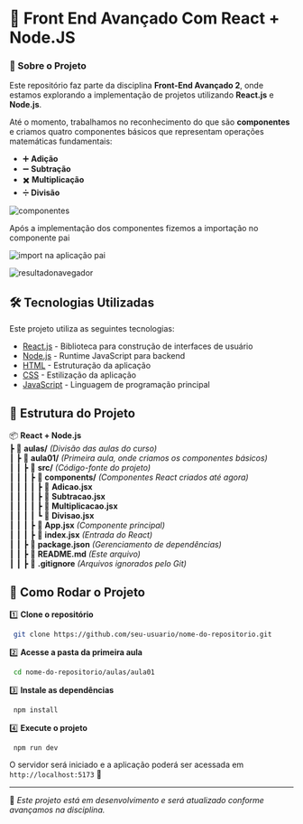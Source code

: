 # 📌 Front End Avançado Com React + Node.JS

### 🚀 Sobre o Projeto
Este repositório faz parte da disciplina **Front-End Avançado 2**, onde estamos explorando a implementação de projetos utilizando **React.js** e **Node.js**. 

Até o momento, trabalhamos no reconhecimento do que são **componentes** e criamos quatro componentes básicos que representam operações matemáticas fundamentais:
- ➕ **Adição**
- ➖ **Subtração**
- ✖️ **Multiplicação**
- ➗ **Divisão**

  
![componentes](https://github.com/user-attachments/assets/27ba4d84-4a96-4bac-a6f4-4310cc11464f)

Após a implementação dos componentes fizemos a importação no componente pai

![import na aplicação pai](https://github.com/user-attachments/assets/aa11a7a4-b5d6-448c-a36a-3b400a2757d8)

![resultadonavegador](https://github.com/user-attachments/assets/31414423-ee52-4ad4-abb1-338b73bc0364)



## 🛠 Tecnologias Utilizadas
Este projeto utiliza as seguintes tecnologias:

- [React.js](https://react.dev/) - Biblioteca para construção de interfaces de usuário
- [Node.js](https://nodejs.org/) - Runtime JavaScript para backend
- [HTML](https://developer.mozilla.org/pt-BR/docs/Web/HTML) - Estruturação da aplicação
- [CSS](https://developer.mozilla.org/pt-BR/docs/Web/CSS) - Estilização da aplicação
- [JavaScript](https://developer.mozilla.org/pt-BR/docs/Web/JavaScript) - Linguagem de programação principal

## 📂 Estrutura do Projeto
📦 **React + Node.js**  
┣ 📂 **aulas/** *(Divisão das aulas do curso)*  
┃ ┣ 📂 **aula01/** *(Primeira aula, onde criamos os componentes básicos)*  
┃ ┃ ┣ 📂 **src/** *(Código-fonte do projeto)*  
┃ ┃ ┃ ┣ 📂 **components/** *(Componentes React criados até agora)*  
┃ ┃ ┃ ┃ ┣ 📜 **Adicao.jsx**  
┃ ┃ ┃ ┃ ┣ 📜 **Subtracao.jsx**  
┃ ┃ ┃ ┃ ┣ 📜 **Multiplicacao.jsx**  
┃ ┃ ┃ ┃ ┗ 📜 **Divisao.jsx**  
┃ ┃ ┃ ┣ 📜 **App.jsx**  *(Componente principal)*  
┃ ┃ ┃ ┣ 📜 **index.jsx**  *(Entrada do React)*  
┃ ┃ ┣ 📜 **package.json**  *(Gerenciamento de dependências)*  
┃ ┃ ┣ 📜 **README.md** *(Este arquivo)*  
┃ ┃ ┣ 📜 **.gitignore**  *(Arquivos ignorados pelo Git)*  

## 🚀 Como Rodar o Projeto

1️⃣ **Clone o repositório**
```sh
 git clone https://github.com/seu-usuario/nome-do-repositorio.git
```

2️⃣ **Acesse a pasta da primeira aula**
```sh
 cd nome-do-repositorio/aulas/aula01
```

3️⃣ **Instale as dependências**
```sh
 npm install
```

4️⃣ **Execute o projeto**
```sh
 npm run dev
```

O servidor será iniciado e a aplicação poderá ser acessada em `http://localhost:5173` 🚀

---

📌 *Este projeto está em desenvolvimento e será atualizado conforme avançamos na disciplina.*
